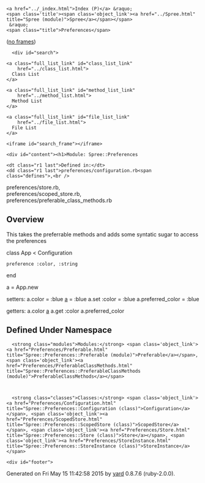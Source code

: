 <!DOCTYPE html PUBLIC "-//W3C//DTD XHTML 1.0 Transitional//EN"
  "http://www.w3.org/TR/xhtml1/DTD/xhtml1-transitional.dtd">
<html xmlns="http://www.w3.org/1999/xhtml" xml:lang="en" lang="en">
  <head>
    <meta http-equiv="Content-Type" content="text/html; charset=utf-8" />
<title>
  Module: Spree::Preferences
  
    &mdash; Documentation by YARD 0.8.7.6
  
</title>

  <link rel="stylesheet" href="../css/style.css" type="text/css" charset="utf-8" />

  <link rel="stylesheet" href="../css/common.css" type="text/css" charset="utf-8" />

<script type="text/javascript" charset="utf-8">
  hasFrames = window.top.frames.main ? true : false;
  relpath = '../';
  framesUrl = "../frames.html#!Spree/Preferences.html";
</script>


  <script type="text/javascript" charset="utf-8" src="../js/jquery.js"></script>

  <script type="text/javascript" charset="utf-8" src="../js/app.js"></script>


  </head>
  <body>
    <div id="header">
      <div id="menu">
  
    <a href="../_index.html">Index (P)</a> &raquo;
    <span class='title'><span class='object_link'><a href="../Spree.html" title="Spree (module)">Spree</a></span></span>
     &raquo; 
    <span class="title">Preferences</span>
  

  <div class="noframes"><span class="title">(</span><a href="." target="_top">no frames</a><span class="title">)</span></div>
</div>

      <div id="search">
  
    <a class="full_list_link" id="class_list_link"
        href="../class_list.html">
      Class List
    </a>
  
    <a class="full_list_link" id="method_list_link"
        href="../method_list.html">
      Method List
    </a>
  
    <a class="full_list_link" id="file_list_link"
        href="../file_list.html">
      File List
    </a>
  
</div>
      <div class="clear"></div>
    </div>

    <iframe id="search_frame"></iframe>

    <div id="content"><h1>Module: Spree::Preferences
  
  
  
</h1>

<dl class="box">
  
  
    
  
    
  
  
  
    <dt class="r1 last">Defined in:</dt>
    <dd class="r1 last">preferences/configuration.rb<span class="defines">,<br />
  preferences/store.rb,<br /> preferences/scoped_store.rb,<br /> preferences/preferable_class_methods.rb</span>
</dd>
  
</dl>
<div class="clear"></div>

<h2>Overview</h2><div class="docstring">
  <div class="discussion">
    
<p>This takes the preferrable methods and adds some syntatic sugar to access
the preferences</p>

<p>class App &lt; Configuration</p>

<pre class="code ruby"><code class="ruby"><span class='id identifier rubyid_preference'>preference</span> <span class='symbol'>:color</span><span class='comma'>,</span> <span class='symbol'>:string</span>
</code></pre>

<p>end</p>

<p>a = App.new</p>

<p>setters: a.color = :blue <a href=":color">a</a> = :blue a.set :color =
:blue a.preferred_color = :blue</p>

<p>getters: a.color <a href=":color">a</a> a.get :color a.preferred_color</p>


  </div>
</div>
<div class="tags">
  

</div><h2>Defined Under Namespace</h2>
<p class="children">
  
    
      <strong class="modules">Modules:</strong> <span class='object_link'><a href="Preferences/Preferable.html" title="Spree::Preferences::Preferable (module)">Preferable</a></span>, <span class='object_link'><a href="Preferences/PreferableClassMethods.html" title="Spree::Preferences::PreferableClassMethods (module)">PreferableClassMethods</a></span>
    
  
    
      <strong class="classes">Classes:</strong> <span class='object_link'><a href="Preferences/Configuration.html" title="Spree::Preferences::Configuration (class)">Configuration</a></span>, <span class='object_link'><a href="Preferences/ScopedStore.html" title="Spree::Preferences::ScopedStore (class)">ScopedStore</a></span>, <span class='object_link'><a href="Preferences/Store.html" title="Spree::Preferences::Store (class)">Store</a></span>, <span class='object_link'><a href="Preferences/StoreInstance.html" title="Spree::Preferences::StoreInstance (class)">StoreInstance</a></span>
    
  
</p>









</div>

    <div id="footer">
  Generated on Fri May 15 11:42:58 2015 by
  <a href="http://yardoc.org" title="Yay! A Ruby Documentation Tool" target="_parent">yard</a>
  0.8.7.6 (ruby-2.0.0).
</div>

  </body>
</html>